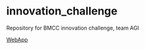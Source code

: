 # innovation_challenge
Repository for BMCC innovation challenge, team AGI

[WebApp](marcushcrawford.pythonanywhere.com)
